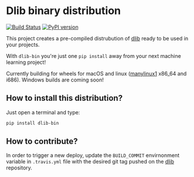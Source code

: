 # Dlib binary distribution

[![Build Status](https://travis-ci.com/alesanfra/dlib-wheels.svg?branch=master)](https://travis-ci.com/alesanfra/dlib-wheels)
[![PyPI version](https://badge.fury.io/py/dlib-bin.svg)](https://badge.fury.io/py/dlib-bin)


This project creates a pre-compiled distrubution of [dlib](https://github.com/davisking/dlib) ready to be used in your projects.

With `dlib-bin` you're just one `pip install` away from your next machine learning project!

Currently building for wheels for macOS and linux ([manylinux1](https://www.python.org/dev/peps/pep-0513) x86_64 and i686). Windows builds are coming soon!

## How to install this distribution?

Just open a terminal and type:

```bash
pip install dlib-bin
```

## How to contribute?

In order to trigger a new deploy, update the `BUILD_COMMIT` envirnonment variable in `.travis.yml` file with the desired git tag pushed on the [dlib](https://github.com/davisking/dlib) repository. 

